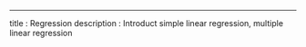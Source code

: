 ---
title       : Regression
description : Introduct simple linear regression, multiple linear regression